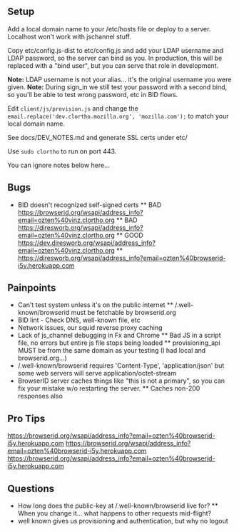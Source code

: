 ## Setup ##

Add a local domain name to your /etc/hosts file or deploy to a server. Localhost won't work with jschannel stuff.

Copy etc/config.js-dist to etc/config.js and add your LDAP username and LDAP password, so the server can bind as you. In production, this will be replaced with a "bind user", but you can serve that role in development.

**Note:** LDAP username is not your alias... it's the original username you were given.
**Note:** During sign_in we still test your password with a second bind, so you'll be able to test wrong password, etc in BID flows.

Edit ``client/js/provision.js`` and change the ``email.replace('dev.clortho.mozilla.org', 'mozilla.com');`` to match your local domain name.

See docs/DEV_NOTES.md and generate SSL certs under etc/

Use ``sudo clortho`` to run on port 443.

You can ignore notes below here...

## Bugs ##
* BID doesn't recognized self-signed certs
** BAD https://browserid.org/wsapi/address_info?email=ozten%40vinz.clortho.org
** BAD https://diresworb.org/wsapi/address_info?email=ozten%40vinz.clortho.org
** GOOD https://dev.diresworb.org/wsapi/address_info?email=ozten%40vinz.clortho.org
** https://diresworb.org/wsapi/address_info?email=ozten%40browserid-i5y.herokuapp.com

## Painpoints ##
* Can't test system unless it's on the public internet
** /.well-known/browserid must be fetchable by browserid.org
* BID lint - Check DNS, well-known file, etc
* Network issues, our squid reverse proxy caching
* Lack of js_channel debugging in Fx and Chrome
** Bad JS in a script file, no errors but entire js file stops being loaded
** provisioning_api MUST be from the same domain as your testing (I had local and browserid.org...)
* /.well-known/browserid requires 'Content-Type', 'application/json' but some web servers will serve application/octet-stream
* BrowserID server caches things like "this is not a primary", so you can fix your mistake w/o restarting the server.
** Caches non-200 responses also

## Pro Tips ##
https://browserid.org/wsapi/address_info?email=ozten%40browserid-i5y.herokuapp.com
https://browserid.org/wsapi/address_info?email=ozten%40browserid-i5y.herokuapp.com
https://browserid.org/wsapi/address_info?email=ozten%40browserid-i5y.herokuapp.com

## Questions ##

* How long does the public-key at /.well-known/browserid live for?
** When you change it... what happens to other requests mid-flight?
* well known gives us provisioning and authentication, but why no logout